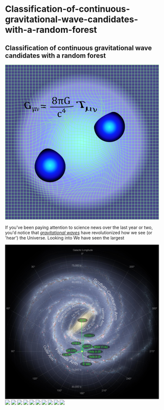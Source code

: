 # Classification-of-continuous-gravitational-wave-candidates-with-a-random-forest
Classification of continuous gravitational wave candidates with a random forest
---

<img src="./Figures/GR_warpedSpaceTime.jpg">

If you've been paying attention to science news over the last year or two, you'd notice that [_gravitational waves_](https://en.wikipedia.org/wiki/Gravitational_wave) have revolutionized how we see (or 'hear') the Universe. Looking into We have seen the largest


<img src="./Figures/PostCasA_SNR_positions_greenText2.jpg">

<img src=".Figures/Candidate1_2F_freq.png">
<img src=".Figures/Candidate2_2F_freq.png">
<img src=".Figures/Candidate5_2F_freq.png">
<img src=".Figures/cleaned_candidate_histogram_18000.png">
<img src=".Figures/ksStat_36301.png">
<img src=".Figures/ksStat_P2_0.png">
<img src=".Figures/RaTTUSelfie_Escher.png">
<img src=".Figures/RndForestOverview_neg.png">
<img src=".Figures/RndForestOverview.png">
<img src=".Figures/vetoed_line_VelaJr_10.png">

